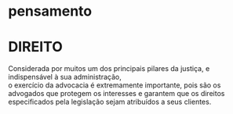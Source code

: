 # pensamento
<h1><b>DIREITO</b></h1>
Considerada por muitos um dos principais pilares da justiça, e indispensável à sua administração,<br> o exercício da advocacia é extremamente importante, pois são os advogados que protegem os interesses e garantem que os direitos especificados pela legislação sejam atribuídos a seus clientes.
